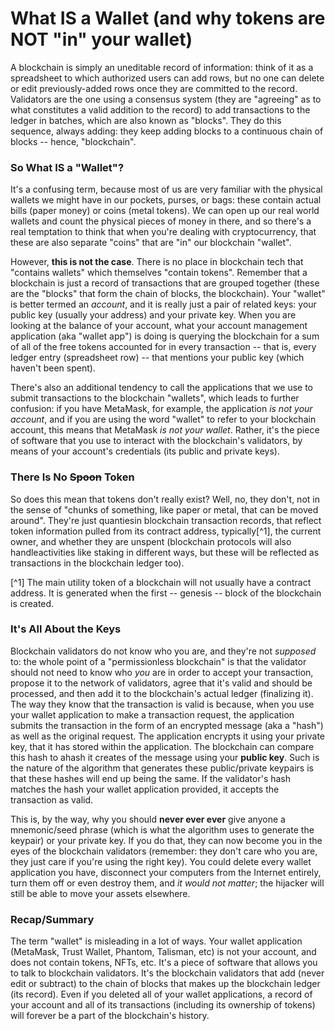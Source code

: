 # What IS a Wallet (and why tokens are NOT "in" your wallet)

A blockchain is simply an uneditable record of information: think of it as a spreadsheet to which authorized users can add rows, but no one can delete or edit previously-added rows once they are committed to the record.  Validators are the one using a consensus system (they are "agreeing" as to what constitutes a valid addition to the record) to add transactions to the ledger in batches, which are also known as "blocks".  They do this sequence, always adding: they keep adding blocks to a continuous chain of blocks -- hence, "blockchain".

### So What IS a "Wallet"?

It's a confusing term, because most of us are very familiar with the physical wallets we might have in our pockets, purses, or bags: these contain actual bills (paper money) or coins (metal tokens). We can open up our real world wallets and count the physical pieces of money in there, and so there's a real temptation to think that when you're dealing with cryptocurrency, that these are also separate "coins" that are "in" our blockchain "wallet".  

However, **this is not the case**.  There is no place in blockchain tech that "contains wallets" which themselves "contain tokens".
Remember that a blockchain is just a record of transactions that are grouped together (these are the "blocks" that form the chain of blocks, the blockchain). Your "wallet" is better termed an *account*, and it is really just a pair of related keys: your public key (usually your address) and your private key.  When you are looking at the balance of your account, what your account management application (aka "wallet app") is doing is querying the blockchain for a sum of all of the free tokens accounted for in every transaction -- that is, every ledger entry (spreadsheet row) -- that mentions your public key (which haven't been spent).  

There's also an additional tendency to call the applications that we use to submit transactions to the blockchain "wallets", which leads to further confusion: if you have MetaMask, for example, the application *is not your account*, and if you are using the word "wallet" to refer to your blockchain account, this means that MetaMask *is not your wallet*.  Rather, it's the piece of software that you use to interact with the blockchain's validators, by means of your account's credentials (its public and private keys).

### There Is No ~~Spoon~~ Token

So does this mean that tokens don't really exist?  Well, no, they don't, not in the sense of "chunks of something, like paper or metal, that can be moved around".  They're just quantiesin blockchain transaction records, that reflect token information pulled from its contract address, typically[^1], the current owner, and whether they are unspent (blockchain protocols will also handleactivities like staking in different ways, but these will be reflected as transactions in the blockchain ledger too).

[^1] The main utility token of a blockchain will not usually have a contract address.  It is generated when the first -- genesis -- block of the blockchain is created.

### It's All About the Keys

Blockchain validators do not know who you are, and they're not *supposed* to: the whole point of a "permissionless blockchain" is that the validator should not need to know who *you* are in order to accept your transaction, propose it to the network of validators, agree that it's valid and should be processed, and then add it to the blockchain's actual ledger (finalizing it). The way they know that the transaction is valid is because, when you use your wallet application to make a transaction request, the application submits the transaction in the form of an encrypted message (aka a "hash") as well as the original request.  The application encrypts it using your private key, that it has stored within the application.  The blockchain can compare this hash to ahash it creates of the message using your **public key**.  Such is the nature of the algorithm that generates these public/private keypairs is that these hashes will end up being the same.  If the validator's hash matches the hash your wallet application provided, it accepts the transaction as valid.

This is, by the way, why you should **never ever ever** give anyone a mnemonic/seed phrase (which is what the algorithm uses to generate the keypair) or your private key.  If you do that, they can now become you in the eyes of the blockchain validators (remember: they don't care who you are, they just care if you're using the right key).  You could delete every wallet application you have, disconnect your computers from the Internet entirely, turn them off or even destroy them, and *it would not matter*; the hijacker will still be able to move your assets elsewhere.

### Recap/Summary

The term "wallet" is misleading in a lot of ways.  Your wallet application (MetaMask, Trust Wallet, Phantom, Talisman, etc) is not your account, and does not contain tokens, NFTs, etc.  It's a piece of software that allows you to  talk to blockchain validators.  It's the blockchain validators that add (never edit or subtract) to the chain of blocks that makes up the blockchain ledger (its record).  Even if you deleted all of your wallet applications, a record of your account and all of its transactions (including its ownership of tokens) will forever be a part of the blockchain's history.
